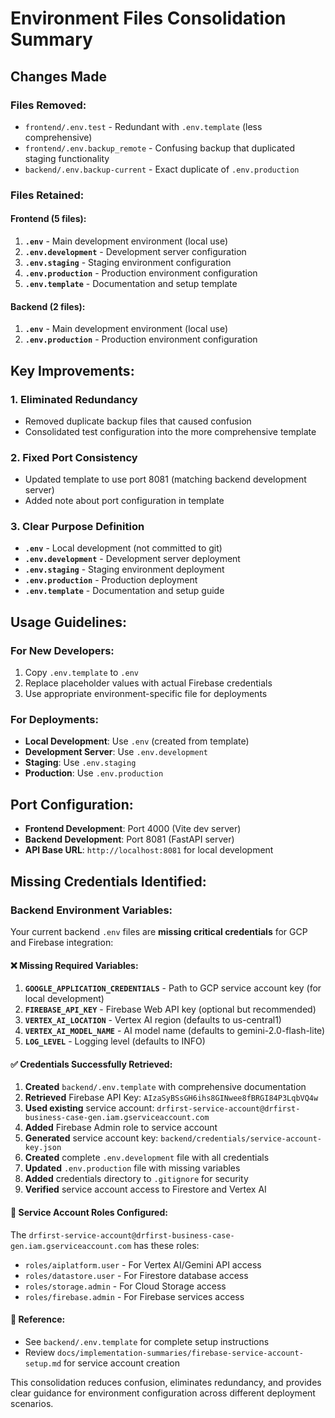# Environment Files Consolidation Summary

## Changes Made

### Files Removed:
- `frontend/.env.test` - Redundant with `.env.template` (less comprehensive)
- `frontend/.env.backup_remote` - Confusing backup that duplicated staging functionality  
- `backend/.env.backup-current` - Exact duplicate of `.env.production`

### Files Retained:

#### Frontend (5 files):
1. **`.env`** - Main development environment (local use)
2. **`.env.development`** - Development server configuration
3. **`.env.staging`** - Staging environment configuration  
4. **`.env.production`** - Production environment configuration
5. **`.env.template`** - Documentation and setup template

#### Backend (2 files):
1. **`.env`** - Main development environment (local use)
2. **`.env.production`** - Production environment configuration

## Key Improvements:

### 1. Eliminated Redundancy
- Removed duplicate backup files that caused confusion
- Consolidated test configuration into the more comprehensive template

### 2. Fixed Port Consistency  
- Updated template to use port 8081 (matching backend development server)
- Added note about port configuration in template

### 3. Clear Purpose Definition
- **`.env`** - Local development (not committed to git)
- **`.env.development`** - Development server deployment
- **`.env.staging`** - Staging environment deployment  
- **`.env.production`** - Production deployment
- **`.env.template`** - Documentation and setup guide

## Usage Guidelines:

### For New Developers:
1. Copy `.env.template` to `.env`
2. Replace placeholder values with actual Firebase credentials
3. Use appropriate environment-specific file for deployments

### For Deployments:
- **Local Development**: Use `.env` (created from template)
- **Development Server**: Use `.env.development`
- **Staging**: Use `.env.staging`
- **Production**: Use `.env.production`

## Port Configuration:
- **Frontend Development**: Port 4000 (Vite dev server)
- **Backend Development**: Port 8081 (FastAPI server)
- **API Base URL**: `http://localhost:8081` for local development

## Missing Credentials Identified:

### Backend Environment Variables:
Your current backend `.env` files are **missing critical credentials** for GCP and Firebase integration:

#### ❌ **Missing Required Variables:**
1. **`GOOGLE_APPLICATION_CREDENTIALS`** - Path to GCP service account key (for local development)
2. **`FIREBASE_API_KEY`** - Firebase Web API key (optional but recommended)
3. **`VERTEX_AI_LOCATION`** - Vertex AI region (defaults to us-central1)
4. **`VERTEX_AI_MODEL_NAME`** - AI model name (defaults to gemini-2.0-flash-lite)
5. **`LOG_LEVEL`** - Logging level (defaults to INFO)

#### ✅ **Credentials Successfully Retrieved:**
1. **Created** `backend/.env.template` with comprehensive documentation
2. **Retrieved** Firebase API Key: `AIzaSyBSsGH6ihs8GINwee8fBRGI84P3LqbVQ4w`
3. **Used existing** service account: `drfirst-service-account@drfirst-business-case-gen.iam.gserviceaccount.com`
4. **Added** Firebase Admin role to service account
5. **Generated** service account key: `backend/credentials/service-account-key.json`
6. **Created** complete `.env.development` file with all credentials
7. **Updated** `.env.production` file with missing variables
8. **Added** credentials directory to `.gitignore` for security
9. **Verified** service account access to Firestore and Vertex AI

#### 🔐 **Service Account Roles Configured:**
The `drfirst-service-account@drfirst-business-case-gen.iam.gserviceaccount.com` has these roles:
- `roles/aiplatform.user` - For Vertex AI/Gemini API access
- `roles/datastore.user` - For Firestore database access  
- `roles/storage.admin` - For Cloud Storage access
- `roles/firebase.admin` - For Firebase services access

#### 🔗 **Reference:**
- See `backend/.env.template` for complete setup instructions
- Review `docs/implementation-summaries/firebase-service-account-setup.md` for service account creation

This consolidation reduces confusion, eliminates redundancy, and provides clear guidance for environment configuration across different deployment scenarios. 